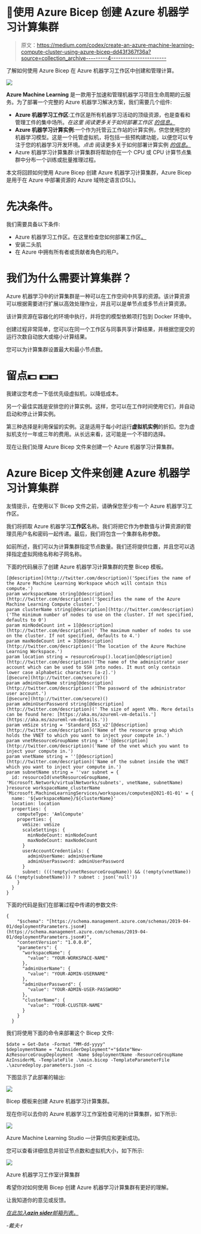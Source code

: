 # 💪使用 Azure Bicep 创建 Azure 机器学习计算集群

> 原文：<https://medium.com/codex/create-an-azure-machine-learning-compute-cluster-using-azure-bicep-dd43f367f36a?source=collection_archive---------4----------------------->

了解如何使用 Azure Bicep 在 Azure 机器学习工作区中创建和管理计算。

![](img/63eb15a077a756a36ac087afb15bb28f.png)

**Azure Machine Learning** 是一款用于加速和管理机器学习项目生命周期的云服务。为了部署一个完整的 Azure 机器学习解决方案，我们需要几个组件:

*   **Azure 机器学习工作区**:工作区是所有机器学习活动的顶级资源，也是查看和管理工件的集中场所。*在这里* *阅读更多关于如何部署工作区* [*的信息。*](https://blog.azinsider.net/using-bicep-to-create-workspace-resources-and-get-started-with-azure-machine-learning-bcc57fd4fd09)
*   **Azure 机器学习计算实例**:一个作为托管云工作站的计算实例，供您使用您的机器学习模型。这是一个托管虚拟机，将包括一些预构建功能，以便您可以专注于您的机器学习开发环境。*点击* 阅读更多关于如何部署计算实例 [*的信息。*](https://blog.azinsider.net/create-an-azure-machine-learning-compute-instance-using-azure-bicep-491783578656)
*   Azure 机器学习计算集群:计算集群将帮助你在一个 CPU 或 CPU 计算节点集群中分布一个训练或批量推理过程。

本文将回顾如何使用 Azure Bicep 创建 Azure 机器学习计算集群，Azure Bicep 是用于在 Azure 中部署资源的 Azure 域特定语言(DSL)。

# 先决条件。

我们需要具备以下条件:

*   Azure 机器学习工作区。在这里检查您如何部署工作区[。](https://blog.azinsider.net/using-bicep-to-create-workspace-resources-and-get-started-with-azure-machine-learning-bcc57fd4fd09)
*   安装二头肌
*   在 Azure 中拥有所有者或贡献者角色的用户。

# 我们为什么需要计算集群？

Azure 机器学习中的计算集群是一种可以在工作空间中共享的资源。该计算资源可以根据需要进行扩展以高效处理作业，并且可以是单节点或多节点计算资源。

该计算资源在容器化的环境中执行，并将您的模型依赖项打包到 Docker 环境中。

创建过程非常简单，您可以在同一个工作区与同事共享计算结果，并根据您提交的运行次数自动放大或缩小计算结果。

您可以为计算集群设置最大和最小节点数。

# 留点💵 💵💵

我建议您考虑一下低优先级虚拟机，以降低成本。

另一个最佳实践是安排您的计算实例。这样，您可以在工作时间使用它们，并自动启动和停止计算实例。

第三种选择是利用保留的实例。这是适用于每小时运行**虚拟机实例**的折扣。您为虚拟机支付一年或三年的费用。从长远来看，这可能是一个不错的选择。

现在让我们处理 Azure Bicep 文件来创建一个 Azure 机器学习计算集群。

# Azure Bicep 文件来创建 Azure 机器学习计算集群

友情提示，在使用以下 Bicep 文件之前，请确保您至少有一个 Azure 机器学习工作区。

我们将抓取 Azure 机器学习**工作区**名称。我们将把它作为参数值与计算资源的管理员用户名和密码一起传递。最后，我们将包含一个集群名称参数。

如前所述，我们可以为计算集群指定节点数量。我们还将提供位置，并且您可以选择指定虚拟网络名称和子网名称。

下面的代码展示了创建 Azure 机器学习计算集群的完整 Bicep 模板。

```
[@description](http://twitter.com/description)('Specifies the name of the Azure Machine Learning Workspace which will contain this compute.')
param workspaceName string[@description](http://twitter.com/description)('Specifies the name of the Azure Machine Learning Compute cluster.')
param clusterName string[@description](http://twitter.com/description)('The minimum number of nodes to use on the cluster. If not specified, defaults to 0')
param minNodeCount int = 1[@description](http://twitter.com/description)(' The maximum number of nodes to use on the cluster. If not specified, defaults to 4.')
param maxNodeCount int = 3[@description](http://twitter.com/description)('The location of the Azure Machine Learning Workspace.')
param location string = resourceGroup().location[@description](http://twitter.com/description)('The name of the administrator user account which can be used to SSH into nodes. It must only contain lower case alphabetic characters [a-z].')
[@secure](http://twitter.com/secure)()
param adminUserName string[@description](http://twitter.com/description)('The password of the administrator user account.')
[@secure](http://twitter.com/secure)()
param adminUserPassword string[@description](http://twitter.com/description)(' The size of agent VMs. More details can be found here: [https://aka.ms/azureml-vm-details.'](https://aka.ms/azureml-vm-details.'))
param vmSize string = 'Standard_DS3_v2'[@description](http://twitter.com/description)('Name of the resource group which holds the VNET to which you want to inject your compute in.')
param vnetResourceGroupName string = ''[@description](http://twitter.com/description)('Name of the vnet which you want to inject your compute in.')
param vnetName string = ''[@description](http://twitter.com/description)('Name of the subnet inside the VNET which you want to inject your compute in.')
param subnetName string = ''var subnet = {
  id: resourceId(vnetResourceGroupName, 'Microsoft.Network/virtualNetworks/subnets', vnetName, subnetName)
}resource workspaceName_clusterName 'Microsoft.MachineLearningServices/workspaces/computes@2021-01-01' = {
  name: '${workspaceName}/${clusterName}'
  location: location
  properties: {
    computeType: 'AmlCompute'
    properties: {
      vmSize: vmSize
      scaleSettings: {
        minNodeCount: minNodeCount
        maxNodeCount: maxNodeCount
      }
      userAccountCredentials: {
        adminUserName: adminUserName
        adminUserPassword: adminUserPassword
      }
      subnet: (((!empty(vnetResourceGroupName)) && (!empty(vnetName)) && (!empty(subnetName))) ? subnet : json('null'))
    }
  }
}
```

下面的代码是我们在部署过程中传递的参数文件:

```
{
    "$schema": "[https://schema.management.azure.com/schemas/2019-04-01/deploymentParameters.json#](https://schema.management.azure.com/schemas/2019-04-01/deploymentParameters.json#)",
    "contentVersion": "1.0.0.0",
    "parameters": {
      "workspaceName": {
        "value": "YOUR-WORKSPACE-NAME"
      },
      "adminUserName": {
        "value": "YOUR-ADMIN-USERNAME"
      },
      "adminUserPassword": {
        "value": "YOUR-ADMIN-USER-PASSWORD"
      },
      "clusterName": {
        "value": "YOUR-CLUSTER-NAME"
      }
    }
  }
```

我们将使用下面的命令来部署这个 Bicep 文件:

```
$date = Get-Date -Format "MM-dd-yyyy"
$deploymentName = "AzInsiderDeployment"+"$date"New-AzResourceGroupDeployment -Name $deploymentName -ResourceGroupName AzInsiderML -TemplateFile .\main.bicep -TemplateParameterFile .\azuredeploy.parameters.json -c
```

下图显示了此部署的输出:

![](img/1fa36427e8916661595e380ca89c0754.png)

Bicep 模板来创建 Azure 机器学习计算集群。

现在你可以去你的 Azure 机器学习工作室检查可用的计算集群，如下所示:

![](img/cc88fac71332ae96b57d28a084536071.png)

Azure Machine Learning Studio —计算供应和更新成功。

您可以查看详细信息并验证节点数和虚拟机大小，如下所示:

![](img/077606910ec2fc07d1190d454da7a7a8.png)

Azure 机器学习工作室计算集群

希望你对如何使用 Bicep 创建 Azure 机器学习计算集群有更好的理解。

让我知道你的意见或反馈。

[*在此加入****azin sider****邮箱列表。*](http://eepurl.com/gKmLdf)

*-戴夫·r*